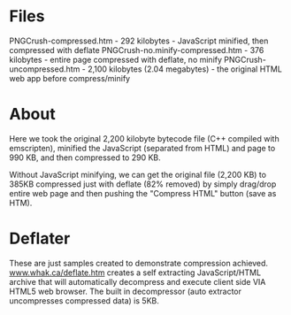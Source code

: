 # Files

PNGCrush-compressed.htm	- 292 kilobytes - JavaScript minified, then compressed with deflate
PNGCrush-no.minify-compressed.htm - 376 kilobytes - entire page compressed with deflate, no minify
PNGCrush-uncompressed.htm - 2,100 kilobytes (2.04 megabytes) - the original HTML web app before compress/minify

# About

Here we took the original 2,200 kilobyte bytecode file (C++ compiled with emscripten), minified the JavaScript (separated from HTML) and page to 990 KB, and then compressed to 290 KB.

Without JavaScript minifying, we can get the original file (2,200 KB) to 385KB compressed just with deflate (82% removed) by simply drag/drop entire web page and then pushing the "Compress HTML" button (save as HTM).

# Deflater

These are just samples created to demonstrate compression achieved. www.whak.ca/deflate.htm creates a self extracting JavaScript/HTML archive that will automatically decompress and execute client side VIA HTML5 web browser. The built in decompressor (auto extractor uncompresses compressed data) is 5KB.
